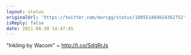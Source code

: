 ```yaml
---
layout: status
originalUrl: 'https://twitter.com/marcgg/status/108551484924362752'
isReply: false
date: 2011-08-30 14:47:45
---
```


"Inkling by Wacom" ~ http://t.co/SdgRrJs
